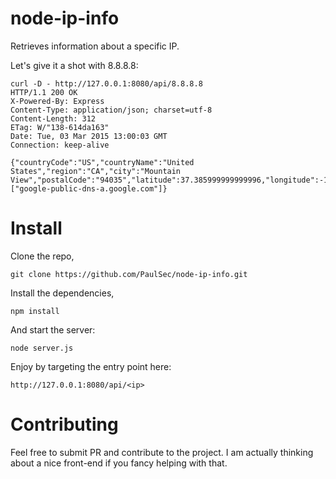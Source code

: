 # node-ip-info

Retrieves information about a specific IP. 

Let's give it a shot with 8.8.8.8:

```
curl -D - http://127.0.0.1:8080/api/8.8.8.8 
HTTP/1.1 200 OK
X-Powered-By: Express
Content-Type: application/json; charset=utf-8
Content-Length: 312
ETag: W/"138-614da163"
Date: Tue, 03 Mar 2015 13:00:03 GMT
Connection: keep-alive

{"countryCode":"US","countryName":"United States","region":"CA","city":"Mountain View","postalCode":"94035","latitude":37.385999999999996,"longitude":-122.0838,"dmaCode":807,"areaCode":650,"metroCode":807,"continentCode":"NA","regionName":"California","ip":"8.8.8.8","domains":["google-public-dns-a.google.com"]}
```

# Install 

Clone the repo,

```git clone https://github.com/PaulSec/node-ip-info.git```

Install the dependencies, 

```npm install```

And start the server:

```node server.js```

Enjoy by targeting the entry point here:

```
http://127.0.0.1:8080/api/<ip>
```


# Contributing

Feel free to submit PR and contribute to the project. I am actually thinking about a nice front-end if you fancy helping with that.
